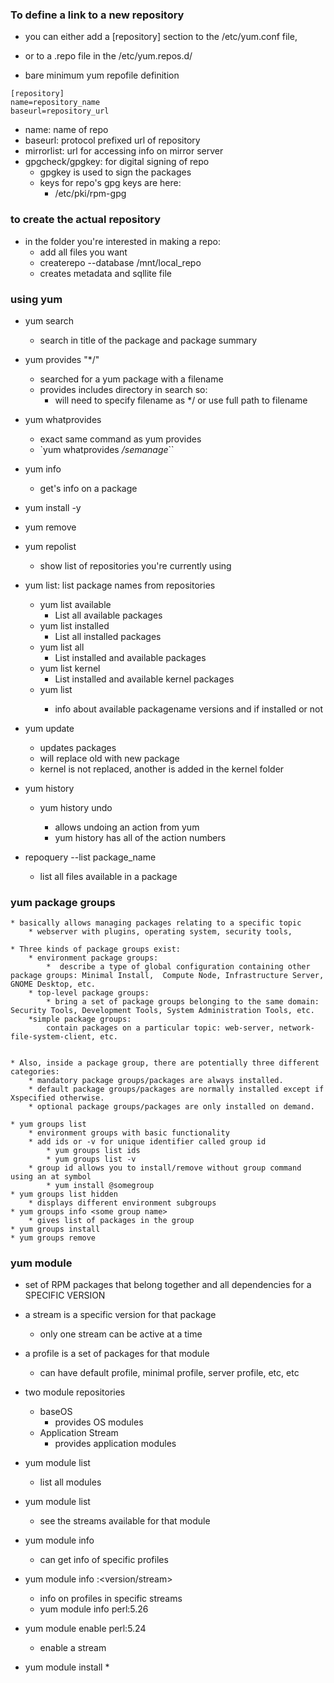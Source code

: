
### To define a link to a new repository 

* you can either add a [repository] section to the /etc/yum.conf file, 
* or to a .repo file in the /etc/yum.repos.d/

* bare minimum yum repofile definition

```
[repository]
name=repository_name
baseurl=repository_url
```


* name: name of repo
* baseurl: protocol prefixed url of repository
* mirrorlist: url for accessing info on mirror server
* gpgcheck/gpgkey: for digital signing of repo
    * gpgkey is used to sign the packages
    * keys for repo's gpg keys are here:
        * /etc/pki/rpm-gpg





### to create the actual repository

* in the folder you're interested in making a repo:
    * add all files you want
    * createrepo --database /mnt/local_repo
    * creates metadata and sqllite file



### using yum

* yum search <keyword of packagename or summary>
    * search in title of the package and package summary


*  yum provides "*/<filename>"
    * searched for a yum package with a filename
    * provides includes directory in search so:
        * will need to specify filename as */ or use full path to filename
* yum whatprovides 
    * exact same command as yum provides
    * `yum whatprovides */semanage*``


* yum info
    * get's info on a package
* yum install -y
* yum remove
* yum repolist
    * show list of repositories you're currently using
* yum list: list package names from repositories
    * yum list available
        * List all available packages
    * yum list installed
        * List all installed packages
    * yum list all
        * List installed and available packages
    * yum list kernel
        * List installed and available kernel packages
    * yum list <packagename>
        * info about available packagename versions and if installed or not
* yum update
    * updates packages
    * will replace old with new package
    * kernel is not replaced, another is added in the kernel folder
* yum history
    * yum history undo <action number>
        * allows undoing an action from yum
        * yum history has all of the action numbers



* repoquery --list package_name
    * list all files available in a package


### yum package groups
    * basically allows managing packages relating to a specific topic
        * webserver with plugins, operating system, security tools, 

    * Three kinds of package groups exist:
        * environment package groups:
            *  describe a type of global configuration containing other package groups: Minimal Install,  Compute Node, Infrastructure Server, GNOME Desktop, etc.
        * top-level package groups:
            * bring a set of package groups belonging to the same domain: Security Tools, Development Tools, System Administration Tools, etc.
        *simple package groups:
            contain packages on a particular topic: web-server, network-file-system-client, etc.
    

    * Also, inside a package group, there are potentially three different categories:
        * mandatory package groups/packages are always installed.
        * default package groups/packages are normally installed except if Xspecified otherwise.
        * optional package groups/packages are only installed on demand.

    * yum groups list
        * environment groups with basic functionality
        * add ids or -v for unique identifier called group id
            * yum groups list ids
            * yum groups list -v
        * group id allows you to install/remove without group command using an at symbol
            * yum install @somegroup
    * yum groups list hidden
        * displays different environment subgroups
    * yum groups info <some group name>
        * gives list of packages in the group
    * yum groups install
    * yum groups remove




### yum module
* set of RPM packages that belong together and all dependencies for a SPECIFIC VERSION
* a stream is a specific version for that package
    * only one stream can be active at a time
* a profile is a set of packages for that module
    * can have default profile, minimal profile, server profile, etc, etc
* two module repositories
    * baseOS
        * provides OS modules
    * Application Stream
        * provides application modules


* yum module list
    * list all modules
* yum module list <modulename>
    * see the streams available for that module
* yum module info <modulename>
    * can get info of specific profiles
* yum module info <modulename>:<version/stream>
    * info on profiles in specific streams
    * yum module info perl:5.26
* yum module enable perl:5.24
    * enable a stream
* yum module install
    *